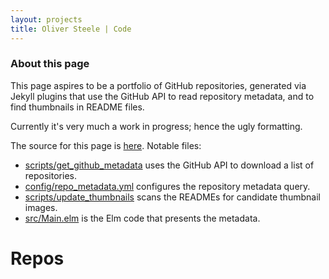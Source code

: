 ```yaml
---
layout: projects
title: Oliver Steele | Code
---
```


### About this page

This page aspires to be a portfolio of GitHub repositories, generated via Jekyll
plugins that use the GitHub API to read repository metadata, and to find
thumbnails in README files.

Currently it's very much a work in progress; hence the ugly formatting.

The source for this page is [here](https://github.com/osteele/code.osteele.com).
Notable files:

* [scripts/get_github_metadata](https://github.com/osteele/code.osteele.com/blob/master/scripts/get_github_metadata)
  uses the GitHub API to download a list of repositories.
* [config/repo_metadata.yml](https://github.com/osteele/code.osteele.com/blob/master/config/repo_metadata.yml)
  configures the repository metadata query.
* [scripts/update_thumbnails](https://github.com/osteele/code.osteele.com/blob/master/scripts/update_thumbnails)
  scans the READMEs for candidate thumbnail images.
* [src/Main.elm](https://github.com/osteele/code.osteele.com/blob/master/src/Main.elm)
  is the Elm code that presents the metadata.

# Repos
